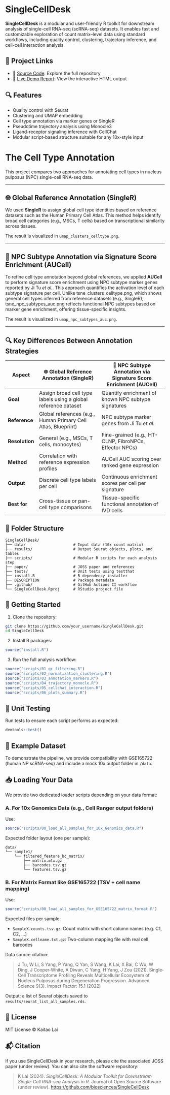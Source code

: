 # SingleCellDesk

**SingleCellDesk** is a modular and user-friendly R toolkit for downstream analysis of single-cell RNA-seq (scRNA-seq) datasets. It enables fast and customizable exploration of count matrix–level data using standard workflows, including quality control, clustering, trajectory inference, and cell-cell interaction analysis.

## 📄 Project Links
- 📂 [Source Code](https://github.com/biosciences/SingleCellDesk): Explore the full repository
- 🔗 [Live Demo Report](https://biosciences.github.io/SingleCellDesk/SingleCellDesk_Analysis.html): View the interactive HTML output


## 🔍 Features

- Quality control with Seurat
- Clustering and UMAP embedding
- Cell type annotation via marker genes or SingleR
- Pseudotime trajectory analysis using Monocle3
- Ligand-receptor signaling inference with CellChat
- Modular script-based structure suitable for any 10x-style input

# The Cell Type Annotation

This project compares two approaches for annotating cell types in nucleus pulposus (NPC) single-cell RNA-seq data.

---

## 🌐 Global Reference Annotation (SingleR)

We used **SingleR** to assign global cell type identities based on reference datasets such as the Human Primary Cell Atlas. This method helps identify broad cell categories (e.g., MSCs, T cells) based on transcriptional similarity across tissues.

The result is visualized in `umap_clusters_celltype.png`.

---

## 📌 NPC Subtype Annotation via Signature Score Enrichment (AUCell)

To refine cell type annotation beyond global references, we applied **AUCell** to perform signature score enrichment using NPC subtype marker genes reported by Ji Tu *et al.*. This approach quantifies the activation level of each subtype signature per cell. Unlike tsne_clusters_celltype.png, which shows general cell types inferred from reference datasets (e.g., SingleR), tsne_npc_subtypes_auc.png reflects functional NPC subtypes based on marker gene enrichment, offering tissue-specific insights.

The result is visualized in `umap_npc_subtypes_auc.png`.

---

## 🔍 Key Differences Between Annotation Strategies

| Aspect | 🌐 **Global Reference Annotation (SingleR)** | 📌 **NPC Subtype Annotation via Signature Score Enrichment (AUCell)** |
|--------|---------------------------------------------|------------------------------------------------------------------------|
| **Goal** | Assign broad cell type labels using a global reference dataset | Quantify enrichment of known NPC subtype signatures |
| **Reference** | Global references (e.g., Human Primary Cell Atlas, Blueprint) | NPC subtype marker genes from Ji Tu *et al.* |
| **Resolution** | General (e.g., MSCs, T cells, monocytes) | Fine-grained (e.g., HT-CLNP, FibroNPCs, Effector NPCs) |
| **Method** | Correlation with reference expression profiles | AUCell AUC scoring over ranked gene expression |
| **Output** | Discrete cell type labels per cell | Continuous enrichment scores per cell per signature |
| **Best for** | Cross-tissue or pan-cell type comparisons | Tissue-specific functional annotation of IVD cells |


## 📁 Folder Structure

```
SingleCellDesk/
├── data/                     # Input data (10x count matrix)
├── results/                  # Output Seurat objects, plots, and tables
├── scripts/                  # Modular R scripts for each analysis step
├── paper/                    # JOSS paper and references
├── tests/                    # Unit tests using testthat
├── install.R                 # R dependency installer
├── DESCRIPTION               # Package metadata
├── .github/                  # GitHub Actions CI workflow
└── SingleCellDesk.Rproj      # RStudio project file
```

## 🚀 Getting Started

1. Clone the repository:
```bash
git clone https://github.com/your_username/SingleCellDesk.git
cd SingleCellDesk
```

2. Install R packages:
```r
source("install.R")
```

3. Run the full analysis workflow:
```r
source("scripts/01_qc_filtering.R")
source("scripts/02_normalization_clustering.R")
source("scripts/03_annotation_markers.R")
source("scripts/04_trajectory_monocle.R")
source("scripts/05_cellchat_interaction.R")
source("scripts/06_plots_summary.R")
```

## 🧪 Unit Testing

Run tests to ensure each script performs as expected:
```r
devtools::test()
```

## 📖 Example Dataset

To demonstrate the pipeline, we provide compatibility with GSE165722 (human NP scRNA-seq) and include a mock 10x output folder in `/data`.

## 📥 Loading Your Data

We provide two dedicated loader scripts depending on your data format:

### A. For 10x Genomics Data (e.g., Cell Ranger output folders)

Use:
```r
source("scripts/00_load_all_samples_for_10x_Genomics_data.R")
```

Expected folder layout (one per sample):
```
data/
└── sample1/
    └── filtered_feature_bc_matrix/
        ├── matrix.mtx.gz
        ├── barcodes.tsv.gz
        └── features.tsv.gz
```

### B. For Matrix Format like GSE165722 (TSV + cell name mapping)

Use:
```r
source("scripts/00_load_all_samples_for_GSE165722_matrix_format.R")
```

Expected files per sample:
- `SampleX.counts.tsv.gz`: Count matrix with short column names (e.g. C1, C2, ...)
- `SampleX.cellname.txt.gz`: Two-column mapping file with real cell barcodes

Data source citation:

> J Tu, W Li, S Yang, P Yang, Q Yan, S Wang, K Lai, X Bai, C Wu, W Ding, J Cooper‐White, A Diwan, C Yang, H Yang, J Zou (2021). Single‐Cell Transcriptome Profiling Reveals Multicellular Ecosystem of Nucleus Pulposus during Degeneration Progression. Advanced Science 9(3). Impact Factor: 15.1 (2022)

Output: a list of Seurat objects saved to `results/seurat_list_all_samples.rds`.

## 📄 License

MIT License © Kaitao Lai

## 📬 Citation

If you use SingleCellDesk in your research, please cite the associated JOSS paper (under review). You can also cite the software repository:

> K Lai (2024). *SingleCellDesk: A Modular Toolkit for Downstream Single-Cell RNA-seq Analysis in R*. Journal of Open Source Software (under review). https://github.com/biosciences/SingleCellDesk